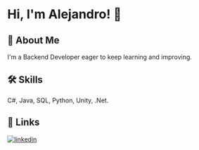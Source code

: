 
# Hi, I'm Alejandro! 👋


## 🚀 About Me
I'm a Backend Developer eager to keep learning and improving.


## 🛠 Skills
C#, Java, SQL, Python, Unity, .Net.


## 🔗 Links
[![linkedin](https://img.shields.io/badge/linkedin-0A66C2?style=for-the-badge&logo=linkedin&logoColor=white)](https://www.linkedin.com/in/alejandro-10465632a/)


